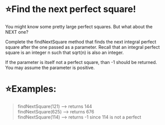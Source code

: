 # :star:Find the next perfect square!

You might know some pretty large perfect squares. But what about the NEXT one?
   
   Complete the findNextSquare method that finds the next integral perfect square after the one passed as a parameter. Recall that an integral perfect square is an integer n such that sqrt(n) is also an integer.
   
   If the parameter is itself not a perfect square, than -1 should be returned. You may assume the parameter is positive.
# :star:Examples:


> findNextSquare(121) --> returns 144<br>
findNextSquare(625) --> returns 676 <br>
findNextSquare(114) --> returns -1 since 114 is not a perfect


